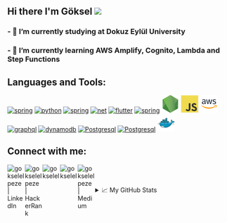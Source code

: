 ## Hi there I'm Göksel <img src="https://media.giphy.com/media/hvRJCLFzcasrR4ia7z/giphy.gif" width="25px">

### - 🔭  I’m currently studying at Dokuz Eylül University
### - 🌱  I’m currently learning AWS Amplify, Cognito, Lambda and Step Functions

## Languages and Tools:

[<img src="https://seeklogo.com/images/J/java-logo-7F8B35BAB3-seeklogo.com.png" alt="spring" width="40" height="40" />][java]
[<img src="https://img.icons8.com/color/25/000000/python.png" alt="python" width="40" height="40" />][python]
[<img src="https://www.vectorlogo.zone/logos/springio/springio-icon.svg" alt="spring" width="40" height="40" />][spring]
[<img src="https://dotnet.microsoft.com/static/images/redesign/downloads-dot-net-core.svg?v=p6MWQNHwEtnnx0MWJ-i7vCMt-sZmoBf6h-7XmdSs5RE.svg" alt="net" width="30" height="30" />][net]
[<img src="https://img.icons8.com/color/25/000000/flutter.png" alt="flutter" width="40" height="40" />][flutter]
[<img src="https://seeklogo.com/images/C/c-logo-1B1817C041-seeklogo.com.png" alt="spring" width="40" height="40" />][cplusplus]
[<img src="https://raw.githubusercontent.com/github/explore/80688e429a7d4ef2fca1e82350fe8e3517d3494d/topics/nodejs/nodejs.png" alt="node" width="40" height="40" />][node]
[<img src="https://raw.githubusercontent.com/devicons/devicon/master/icons/javascript/javascript-original.svg" alt="javascript" width="40" height="40" />][javascript]
[<img src="https://raw.githubusercontent.com/github/explore/80688e429a7d4ef2fca1e82350fe8e3517d3494d/topics/aws/aws.png" alt="aws" width="40" height="40" />][aws]
[<img src="https://upload.wikimedia.org/wikipedia/commons/1/17/GraphQL_Logo.svg" alt="graphql" width="40" height="40" />][graphql]
[<img src="https://cdn.worldvectorlogo.com/logos/aws-dynamodb.svg" alt="dynamodb" width="40" height="40" />][dynamodb]
[<img src="https://www.svgrepo.com/show/303251/mysql-logo.svg" alt="Postgresql" width="40" height="40" />][mysql]
[<img src="https://img.icons8.com/color/25/000000/postgreesql.png" alt="Postgresql" width="40" height="40" />][postgresql]
[<img src="https://raw.githubusercontent.com/devicons/devicon/master/icons/docker/docker-original.svg" alt="Docker" width="40" height="40" />][docker]


## Connect with me: 

[<img src="https://cdn-icons-png.flaticon.com/512/174/174857.png" alt="gokselelpeze | LinkedIn" width="40px" align="left" />][linkedin]
[<img src="https://cdn.worldvectorlogo.com/logos/hackerrank.svg" alt="gokselelpeze | HackerRank" width="40px" align="left" />][hackerrank]
[<img src="https://upload.wikimedia.org/wikipedia/commons/1/19/LeetCode_logo_black.png" alt="gokselelpeze | LeetCode" height="40px" width="40px" align="left" />][leetcode]
[<img src="https://upload.wikimedia.org/wikipedia/commons/thumb/e/ef/Stack_Overflow_icon.svg/768px-Stack_Overflow_icon.svg.png" alt="gokselelpeze | StackOverflow" height="40px" width="40px" align="left" />][stackoverflow]
[<img src="https://cdn.iconscout.com/icon/free/png-128/medium-4054075-3353150.png" alt="gokselelpeze | Medium" width="40px" align="left" />][medium]
<br>
<br>

<details>
  <summary>📈  My GitHub Stats</summary>

  <br>
  
  [![Top Langs](https://github-readme-stats.vercel.app/api/top-langs/?username=gokselelpeze&layout=compact&theme=radical)](https://github.com/gokselelpeze/github-readme-stats)

  ![Göksel's GitHub stats](https://github-readme-stats.vercel.app/api?username=gokselelpeze&show_icons=true&theme=radical&count_private=true)

</details>



[medium]: https://medium.com/@gokselelpeze
[linkedin]: https://www.linkedin.com/in/gokselelpeze
[stackoverflow]: https://stackoverflow.com/users/12940841/gelp
[hackerrank]: https://www.hackerrank.com/gokselelpeze
[leetcode]: https://leetcode.com/gelp/
[mysql]: https://www.mysql.com/
[java]: https://www.java.com/
[spring]: https://spring.io
[python]: https://www.python.org
[cplusplus]: https://www.cplusplus.com/
[node]: https://nodejs.org/en
[javascript]: https://www.javascript.com
[flutter]: https://flutter.dev
[aws]: https://aws.amazon.com
[graphql]: https://graphql.org/
[firebase]: https://firebase.google.com
[docker]: https://www.docker.com
[postgresql]: https://www.postgresql.org
[dynamodb]: https://aws.amazon.com/tr/dynamodb/
[net]: https://dotnet.microsoft.com/learn/dotnet/what-is-dotnet
<!--
**gokselelpeze/gokselelpeze** is a ✨ _special_ ✨ repository because its `README.md` (this file) appears on your GitHub profile.

Here are some ideas to get you started:

- 🔭 I’m currently studying at Dokuz Eylül University
- 🌱 I’m currently learning PHP - MySQL
- 👯 I’m looking to collaborate on ...
- 🤔 I’m looking for help with ...
- 💬 Ask me about ...
- 📫 How to reach me: gokselelpeze@gmail.com
- 😄 Pronouns: ...
- ⚡ Fun fact: ...
-->
